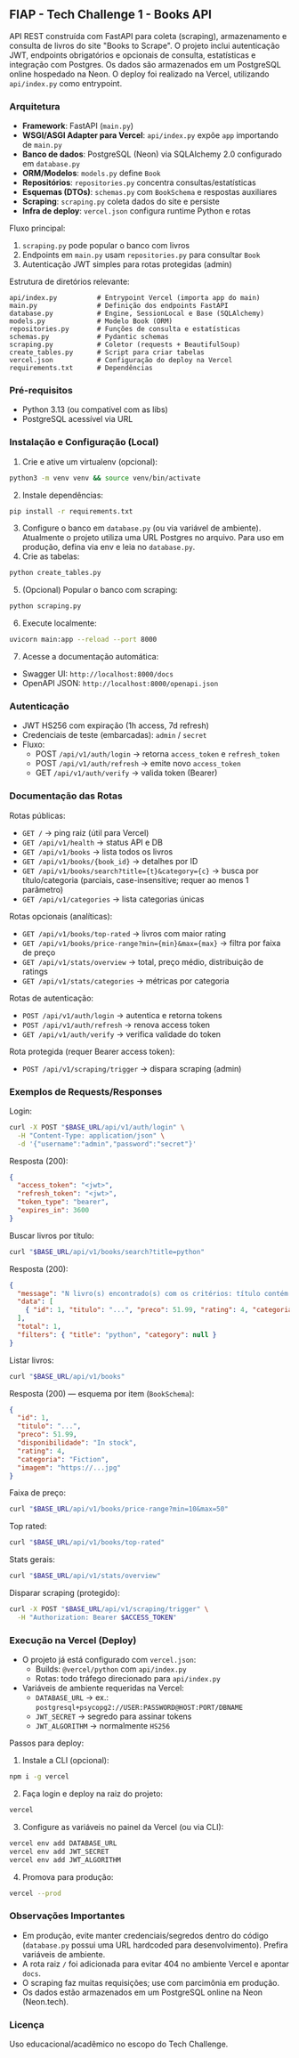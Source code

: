 ## FIAP - Tech Challenge 1 - Books API

API REST construída com FastAPI para coleta (scraping), armazenamento e consulta de livros do site "Books to Scrape". O projeto inclui autenticação JWT, endpoints obrigatórios e opcionais de consulta, estatísticas e integração com Postgres. Os dados são armazenados em um PostgreSQL online hospedado na Neon. O deploy foi realizado na Vercel, utilizando `api/index.py` como entrypoint.

### Arquitetura
- **Framework**: FastAPI (`main.py`)
- **WSGI/ASGI Adapter para Vercel**: `api/index.py` expõe `app` importando de `main.py`
- **Banco de dados**: PostgreSQL (Neon) via SQLAlchemy 2.0 configurado em `database.py`
- **ORM/Modelos**: `models.py` define `Book`
- **Repositórios**: `repositories.py` concentra consultas/estatísticas
- **Esquemas (DTOs)**: `schemas.py` com `BookSchema` e respostas auxiliares
- **Scraping**: `scraping.py` coleta dados do site e persiste
- **Infra de deploy**: `vercel.json` configura runtime Python e rotas

Fluxo principal:
1. `scraping.py` pode popular o banco com livros
2. Endpoints em `main.py` usam `repositories.py` para consultar `Book`
3. Autenticação JWT simples para rotas protegidas (admin)

Estrutura de diretórios relevante:
```
api/index.py          # Entrypoint Vercel (importa app do main)
main.py               # Definição dos endpoints FastAPI
database.py           # Engine, SessionLocal e Base (SQLAlchemy)
models.py             # Modelo Book (ORM)
repositories.py       # Funções de consulta e estatísticas
schemas.py            # Pydantic schemas
scraping.py           # Coletor (requests + BeautifulSoup)
create_tables.py      # Script para criar tabelas
vercel.json           # Configuração do deploy na Vercel
requirements.txt      # Dependências
```

### Pré-requisitos
- Python 3.13 (ou compatível com as libs)
- PostgreSQL acessível via URL

### Instalação e Configuração (Local)
1. Crie e ative um virtualenv (opcional):
```bash
python3 -m venv venv && source venv/bin/activate
```
2. Instale dependências:
```bash
pip install -r requirements.txt
```
3. Configure o banco em `database.py` (ou via variável de ambiente). Atualmente o projeto utiliza uma URL Postgres no arquivo. Para uso em produção, defina via env e leia no `database.py`.
4. Crie as tabelas:
```bash
python create_tables.py
```
5. (Opcional) Popular o banco com scraping:
```bash
python scraping.py
```
6. Execute localmente:
```bash
uvicorn main:app --reload --port 8000
```
7. Acesse a documentação automática:
- Swagger UI: `http://localhost:8000/docs`
- OpenAPI JSON: `http://localhost:8000/openapi.json`

### Autenticação
- JWT HS256 com expiração (1h access, 7d refresh)
- Credenciais de teste (embarcadas): `admin` / `secret`
- Fluxo:
  - POST `/api/v1/auth/login` → retorna `access_token` e `refresh_token`
  - POST `/api/v1/auth/refresh` → emite novo `access_token`
  - GET `/api/v1/auth/verify` → valida token (Bearer)

### Documentação das Rotas

Rotas públicas:
- `GET /` → ping raiz (útil para Vercel)
- `GET /api/v1/health` → status API e DB
- `GET /api/v1/books` → lista todos os livros
- `GET /api/v1/books/{book_id}` → detalhes por ID
- `GET /api/v1/books/search?title={t}&category={c}` → busca por título/categoria (parciais, case-insensitive; requer ao menos 1 parâmetro)
- `GET /api/v1/categories` → lista categorias únicas

Rotas opcionais (analíticas):
- `GET /api/v1/books/top-rated` → livros com maior rating
- `GET /api/v1/books/price-range?min={min}&max={max}` → filtra por faixa de preço
- `GET /api/v1/stats/overview` → total, preço médio, distribuição de ratings
- `GET /api/v1/stats/categories` → métricas por categoria

Rotas de autenticação:
- `POST /api/v1/auth/login` → autentica e retorna tokens
- `POST /api/v1/auth/refresh` → renova access token
- `GET /api/v1/auth/verify` → verifica validade do token

Rota protegida (requer Bearer access token):
- `POST /api/v1/scraping/trigger` → dispara scraping (admin)

### Exemplos de Requests/Responses

Login:
```bash
curl -X POST "$BASE_URL/api/v1/auth/login" \
  -H "Content-Type: application/json" \
  -d '{"username":"admin","password":"secret"}'
```
Resposta (200):
```json
{
  "access_token": "<jwt>",
  "refresh_token": "<jwt>",
  "token_type": "bearer",
  "expires_in": 3600
}
```

Buscar livros por título:
```bash
curl "$BASE_URL/api/v1/books/search?title=python"
```
Resposta (200):
```json
{
  "message": "N livro(s) encontrado(s) com os critérios: título contém 'python'",
  "data": [
    { "id": 1, "titulo": "...", "preco": 51.99, "rating": 4, "categoria": "..." }
  ],
  "total": 1,
  "filters": { "title": "python", "category": null }
}
```

Listar livros:
```bash
curl "$BASE_URL/api/v1/books"
```
Resposta (200) — esquema por item (`BookSchema`):
```json
{
  "id": 1,
  "titulo": "...",
  "preco": 51.99,
  "disponibilidade": "In stock",
  "rating": 4,
  "categoria": "Fiction",
  "imagem": "https://...jpg"
}
```

Faixa de preço:
```bash
curl "$BASE_URL/api/v1/books/price-range?min=10&max=50"
```

Top rated:
```bash
curl "$BASE_URL/api/v1/books/top-rated"
```

Stats gerais:
```bash
curl "$BASE_URL/api/v1/stats/overview"
```

Disparar scraping (protegido):
```bash
curl -X POST "$BASE_URL/api/v1/scraping/trigger" \
  -H "Authorization: Bearer $ACCESS_TOKEN"
```

### Execução na Vercel (Deploy)
- O projeto já está configurado com `vercel.json`:
  - Builds: `@vercel/python` com `api/index.py`
  - Rotas: todo tráfego direcionado para `api/index.py`
- Variáveis de ambiente requeridas na Vercel:
  - `DATABASE_URL` → ex.: `postgresql+psycopg2://USER:PASSWORD@HOST:PORT/DBNAME`
  - `JWT_SECRET` → segredo para assinar tokens
  - `JWT_ALGORITHM` → normalmente `HS256`

Passos para deploy:
1. Instale a CLI (opcional):
```bash
npm i -g vercel
```
2. Faça login e deploy na raiz do projeto:
```bash
vercel
```
3. Configure as variáveis no painel da Vercel (ou via CLI):
```bash
vercel env add DATABASE_URL
vercel env add JWT_SECRET
vercel env add JWT_ALGORITHM
```
4. Promova para produção:
```bash
vercel --prod
```

### Observações Importantes
- Em produção, evite manter credenciais/segredos dentro do código (`database.py` possui uma URL hardcoded para desenvolvimento). Prefira variáveis de ambiente.
- A rota raiz `/` foi adicionada para evitar 404 no ambiente Vercel e apontar `docs`.
- O scraping faz muitas requisições; use com parcimônia em produção.
- Os dados estão armazenados em um PostgreSQL online na Neon (Neon.tech).

### Licença
Uso educacional/acadêmico no escopo do Tech Challenge.


